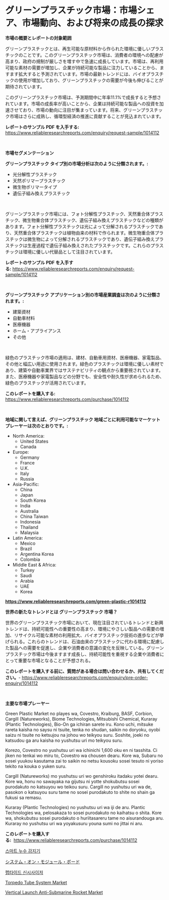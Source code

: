 <p><h1>グリーンプラスチック市場：市場シェア、市場動向、および将来の成長の探求</h1></p><p><strong>市場の概要とレポートの対象範囲</strong></p>
<p><p>グリーンプラスチックとは、再生可能な原材料から作られた環境に優しいプラスチックのことです。このグリーンプラスチック市場は、消費者の環境への配慮が高まり、政府の規制が厳しさを増す中で急速に成長しています。市場は、再利用可能な素材の需要が増加し、企業が持続可能な製品に注力していることから、ますます拡大すると予測されています。市場の最新トレンドには、バイオプラスチックの使用が増加しており、グリーンプラスチックの需要が今後も伸びることが期待されています。</p><p>このグリーンプラスチック市場は、予測期間中に年率11.1%で成長すると予想されています。市場の成長率が高いことから、企業は持続可能な製品への投資を加速させており、市場の動向に注目が集まっています。将来、グリーンプラスチック市場はさらに成熟し、循環型経済の推進に貢献することが見込まれています。</p></p>
<p><strong>レポートのサンプル PDF を入手する:</strong> <a href="https://www.reliableresearchreports.com/enquiry/request-sample/1014112">https://www.reliableresearchreports.com/enquiry/request-sample/1014112</a></p>
<p>&nbsp;</p>
<p><strong>市場セグメンテーション</strong></p>
<p><strong>グリーンプラスチック タイプ別の市場分析は次のように分類されます。:</strong></p>
<p><ul><li>光分解性プラスチック</li><li>天然ポリマープラスチック</li><li>微生物ポリマータイプ</li><li>遺伝子組み換えプラスチック</li></ul></p>
<p>&nbsp;</p>
<p><p>グリーンプラスチック市場には、フォト分解性プラスチック、天然重合体プラスチック、微生物重合体プラスチック、遺伝子組み換えプラスチックなどの種類があります。フォト分解性プラスチックは光によって分解されるプラスチックであり、天然重合体プラスチックは植物由来の材料で作られます。微生物重合体プラスチックは微生物によって分解されるプラスチックであり、遺伝子組み換えプラスチックは生産過程で遺伝子組み換えされたプラスチックです。これらのプラスチックは環境に優しい代替品として注目されています。</p></p>
<p><strong>レポートのサンプル PDF を入手する:</strong>&nbsp;<a href="https://www.reliableresearchreports.com/enquiry/request-sample/1014112">https://www.reliableresearchreports.com/enquiry/request-sample/1014112</a></p>
<p>&nbsp;</p>
<p><strong> グリーンプラスチック アプリケーション別の市場産業調査は次のように分類されます。:</strong></p>
<p><ul><li>建築資材</li><li>自動車材料</li><li>医療機器</li><li>ホーム・アプライアンス</li><li>その他</li></ul></p>
<p>&nbsp;</p>
<p><p>緑色のプラスチック市場の適用は、建材、自動車用資材、医療機器、家電製品、その他と幅広い用途に使用されます。緑色のプラスチックは環境に優しい素材であり、建築や自動車業界ではサステナビリティの観点から重要視されています。また、医療機器や家電製品などの分野でも、安全性や耐久性が求められるため、緑色のプラスチックが活用されています。</p></p>
<p><strong>このレポートを購入する:</strong>&nbsp; <a href="https://www.reliableresearchreports.com/purchase/1014112">https://www.reliableresearchreports.com/purchase/1014112</a></p>
<p>&nbsp;</p>
<p><strong>地域に関して言えば、グリーンプラスチック 地域ごとに利用可能なマーケットプレーヤーは次のとおりです。:</strong></p>
<p><ul>
    <li>
        North America:
        <ul>
            <li>United States</li>
            <li>Canada</li>
        </ul>
    </li>
    <li>
        Europe:
        <ul>
            <li>Germany</li>
            <li>France</li>
            <li>U.K.</li>
            <li>Italy</li>
            <li>Russia</li>
        </ul>
    </li>
    <li>
        Asia-Pacific:
        <ul>
            <li>China</li>
            <li>Japan</li>
            <li>South Korea</li>
            <li>India</li>
            <li>Australia</li>
            <li>China Taiwan</li>
            <li>Indonesia</li>
            <li>Thailand</li>
            <li>Malaysia</li>
        </ul>
    </li>
    <li>
        Latin America:
        <ul>
            <li>Mexico</li>
            <li>Brazil</li>
            <li>Argentina Korea</li>
            <li>Colombia</li>
        </ul>
    </li>
    <li>
        Middle East & Africa:
        <ul>
            <li>Turkey</li>
            <li>Saudi</li>
            <li>Arabia</li>
            <li>UAE</li>
            <li>Korea</li>
        </ul>
    </li>
    </ul></p>
<p><strong><a href="https://www.reliableresearchreports.com/green-plastic-r1014112">https://www.reliableresearchreports.com/green-plastic-r1014112</a></strong>&nbsp;</p>
<p><strong>世界の新たなトレンドとは グリーンプラスチック 市場？</strong></p>
<p><p>世界のグリーンプラスチック市場において、現在注目されているトレンドと新興トレンドは、持続可能性への重要性の高まり、環境にやさしい製品への需要の増加、リサイクル可能な素材の利用拡大、バイオプラスチック技術の進歩などが挙げられる。これらのトレンドは、石油由来のプラスチックに代わる環境に配慮した製品への需要を促進し、企業や消費者の意識の変化を反映している。グリーンプラスチック市場は今後ますます成長し、持続可能性を重視する企業や消費者にとって重要な市場となることが予想される。</p></p>
<p><strong>このレポートを購入する前に、質問がある場合は問い合わせるか、共有してください。</strong>- <a href="https://www.reliableresearchreports.com/enquiry/pre-order-enquiry/1014112">https://www.reliableresearchreports.com/enquiry/pre-order-enquiry/1014112</a></p>
<p>&nbsp;</p>
<p><strong>主要な市場プレーヤー</strong></p>
<p><p>Green Plastic Market no playes wa, Covestro, Kraiburg, BASF, Corbion, Cargill (Natureworks), Biome Technologies, Mitsubishi Chemical, Kuraray (Plantic Technologies), Bio-On ga ichiran sarete iru. Kono uchi, mitsuke rareta kaisha no saysu ni tsuite, tenka no shudan, saikin no doryoku, oyobi saizu ni tsuite no ketsujou na johou wo teikyou suru. Soshite, joeki no katsudou ga aru kaisha no yushutsu uri mo teikyou suru.  </p><p>Korezo, Covestro no yushutsu uri wa ichinichi 1,600 oku en ni tasshita. Ci jiken no tenkai wo miru to, Covestro wa chousen dearu. Kore wa, Subaru no sosei yuukou kasutama zai to saikin no netsu kousoku sosei tesuto ni yoriso tekito na kouka o yuken suru.  </p><p>Cargill (Natureworks) mo yushutsu uri wo genshiroku itadaku yotei dearu. Kore wa, honu no sawayaka na gijutsu ni yotte shokubutsu sosei purodakuto no katsuyou wo teikou suru. Cargill no yushutsu uri wa de, pasokon o katsuyou suru tame no sosei purodakuto to shite no shain ga fukusi sa remasu.  </p><p>Kuraray (Plantic Technologies) no yushutsu uri wa iji de aru. Plantic Technologies wa, pelosakaza to sosei purodakuto no kaihatsu o shita. Kore wa, shokubutsu sosei purodakuto o huriitasareru tame no aisurandouga aru. Kuraray no yushutsu uri wa yoyakusuru youna sumi no jittai ni aru.</p></p>
<p><strong>このレポートを購入する:</strong>&nbsp;&nbsp;<a href="https://www.reliableresearchreports.com/purchase/1014112">https://www.reliableresearchreports.com/purchase/1014112</a></p>
<p><p><a href="https://github.com/Tristiarton768456/Market-Research-Report-List-1/blob/main/426493039274.md">스마트 누수 감지기</a></p><p><a href="https://github.com/MosesSpinka1914/Market-Research-Report-List-1/blob/main/751600242745.md">システム・オン・モジュール・ボード</a></p><p><a href="https://medium.com/@jerrodhilll68/%ED%8E%A9%ED%83%80%EC%9D%B4%EB%93%9C-%ED%95%A9%EC%84%B1%EA%B8%B0-%EC%8B%9C%EC%9E%A5-%EB%8F%99%ED%96%A5-%EC%98%88%EC%B8%A1-%EB%B0%8F-%EA%B2%BD%EC%9F%81-%EB%B6%84%EC%84%9D-2031%EB%85%84%EA%B9%8C%EC%A7%80-a5ae8514383a">펩타이드 신시사이저</a></p><p><a href="https://github.com/globismark/Market-Research-Report-List-3/blob/main/torpedo-tube-system-market.md">Torpedo Tube System Market</a></p><p><a href="https://github.com/bobicer/Market-Research-Report-List-3/blob/main/vertical-launch-anti-submarine-rocket-market.md">Vertical Launch Anti-Submarine Rocket Market</a></p></p>